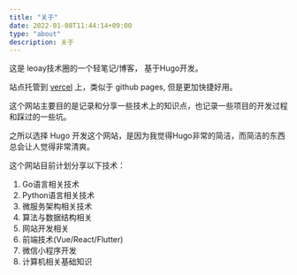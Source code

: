 ```yaml
---
title: "关于"
date: 2022-01-08T11:44:14+09:00
type: "about"
description: 关于
---
```


这是 leoay技术圈的一个轻笔记/博客， 基于Hugo开发。

站点托管到 [vercel](https://vercel.com/ "vercel")  上，类似于 github pages, 但是更加快捷好用。

这个网站主要目的是记录和分享一些技术上的知识点，也记录一些项目的开发过程和踩过的一些坑。

之所以选择 Hugo 开发这个网站，是因为我觉得Hugo非常的简洁，而简洁的东西总会让人觉得非常清爽。

这个网站目前计划分享以下技术：

1) Go语言相关技术
2) Python语言相关技术
3) 微服务架构相关技术
4) 算法与数据结构相关
5) 网站开发相关
6) 前端技术(Vue/React/Flutter)
7) 微信小程序开发
8) 计算机相关基础知识

